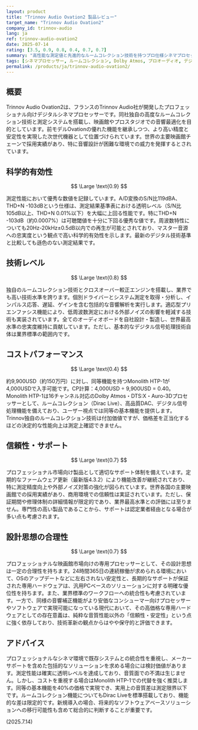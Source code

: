 ```yaml
---
layout: product
title: "Trinnov Audio Ovation2 製品レビュー"
target_name: "Trinnov Audio Ovation2"
company_id: trinnov-audio
lang: ja
ref: trinnov-audio-ovation2
date: 2025-07-14
rating: [3.5, 0.9, 0.8, 0.4, 0.7, 0.7]
summary: "高性能な測定値と先進的なルームコレクション技術を持つプロ仕様シネマプロセッサーですが、同等機能のMonolith HTP-1と比較して2.5倍の価格でコストパフォーマンスに課題があります。"
tags: [シネマプロセッサー, ルームコレクション, Dolby Atmos, プロオーディオ, デジタル信号処理]
permalink: /products/ja/trinnov-audio-ovation2/
---
```


## 概要

Trinnov Audio Ovation2は、フランスのTrinnov Audio社が開発したプロフェッショナル向けデジタルシネマプロセッサーです。同社独自の高度なルームコレクション技術と測定システムを搭載し、映画館やプロスタジオでの音響最適化を目的としています。前モデルOvationの優れた機能を継承しつつ、より高い精度と安定性を実現した次世代機器として位置づけられています。世界の主要映画館チェーンで採用実績があり、特に音響設計が困難な環境での威力を発揮するとされています。

## 科学的有効性

$$ \Large \text{0.9} $$

測定性能において優秀な数値を記録しています。A/D変換のS/N比119dBA、THD+N -103dBという仕様は、測定結果基準表における透明レベル（S/N比105dB以上、THD+N 0.01%以下）を大幅に上回る性能です。特にTHD+N -103dB（約0.0007%）は可聴閾値を十分に下回る優秀な値です。周波数特性についても20Hz-20kHz±0.5dB以内での再生が可能とされており、マスター音源への忠実度という観点で高い科学的有効性を示します。最新のデジタル技術基準と比較しても遜色のない測定結果です。

## 技術レベル

$$ \Large \text{0.8} $$

独自のルームコレクション技術とクロスオーバー較正エンジンを搭載し、業界でも高い技術水準を誇ります。個別ドライバーとシステム測定を取得・分析し、インパルス応答、遅延、ゲインを含む包括的な音響解析を実行します。適応型プリエンファシス機能により、低周波数測定における外部ノイズの影響を軽減する技術も実装されています。全てのオーディオボードを自社設計・製造し、世界最高水準の忠実度維持に貢献しています。ただし、基本的なデジタル信号処理技術自体は業界標準の範囲内です。

## コストパフォーマンス

$$ \Large \text{0.4} $$

約9,900USD（約150万円）に対し、同等機能を持つMonolith HTP-1が4,000USDで入手可能です。CP計算：4,000USD ÷ 9,900USD = 0.40。Monolith HTP-1は16チャンネル対応のDolby Atmos・DTS:X・Auro-3Dプロセッサーとして、ルームコレクション（Dirac Live）、高品質DAC、デジタル信号処理機能を備えており、ユーザー視点では同等の基本機能を提供します。Trinnov独自のルームコレクション技術は付加価値ですが、価格差を正当化するほどの決定的な性能向上は測定上確認できません。

## 信頼性・サポート

$$ \Large \text{0.7} $$

プロフェッショナル市場向け製品として適切なサポート体制を備えています。定期的なファームウェア更新（最新版4.3.2）により機能改善が継続されており、特に測定精度向上や外部ノイズ対策の強化が図られています。世界各国の主要映画館での採用実績があり、商用環境での信頼性は実証されています。ただし、保証期間や修理体制の詳細情報が限定的であり、業界最高水準との評価には至りません。専門性の高い製品であることから、サポートは認定業者経由となる場合が多い点も考慮されます。

## 設計思想の合理性

$$ \Large \text{0.7} $$

プロフェッショナルな映画館市場向けの専用プロセッサーとして、その設計思想は一定の合理性を持ちます。24時間365日の連続稼働が求められる環境において、OSのアップデートなどに左右されない安定性と、長期的なサポートが保証された専用ハードウェアは、汎用PCベースのソリューションに対する明確な優位性を持ちます。また、業界標準のワークフローへの統合性も考慮されています。一方で、同様の音響補正機能がより安価なコンシューマー向けプロセッサーやソフトウェアで実現可能になっている現代において、その高価格な専用ハードウェアとしての存在意義は、純粋な音質性能以外の「信頼性・安定性」という点に強く依存しており、技術革新の観点からはやや保守的と評価できます。

## アドバイス

プロフェッショナルなシネマ環境で既存システムとの統合性を重視し、メーカーサポートを含めた包括的なソリューションを求める場合には検討価値があります。測定性能は確実に透明レベルを達成しており、音質面での不満は生じません。しかし、コストを重視する場合はMonolith HTP-1での代替を強く推奨します。同等の基本機能を40%の価格で実現でき、実用上の音質差は測定限界以下です。ルームコレクション機能についてもDirac Liveを標準搭載しており、機能的な差は限定的です。新規導入の場合、将来的なソフトウェアベースソリューションへの移行可能性も含めて総合的に判断することが重要です。

(2025.7.14)